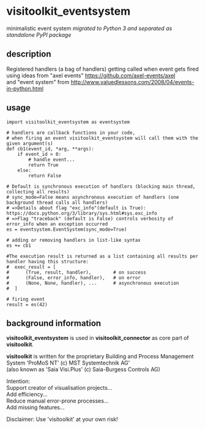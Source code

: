 # visitoolkit_eventsystem
minimalistic event system 
*migrated to Python 3 and separated as standalone PyPI package*

## description
Registered handlers (a bag of handlers) getting called when event gets fired  
using ideas from "axel events" https://github.com/axel-events/axel  
and "event system" from http://www.valuedlessons.com/2008/04/events-in-python.html

## usage
    import visitoolkit_eventsystem as eventsystem

    # handlers are callback functions in your code,
    # when firing an event visitoolkit_eventsystem will call them with the given argument(s)
    def cb1(event_id, *arg, **args):
        if event_id > 0:
            # handle event...
            return True
        else:
            return False

    # Default is synchronous execution of handlers (blocking main thread, collecting all results)
    # sync_mode=False means asynchronous execution of handlers (one background thread calls all handlers) 
    # =>Details about flag "exc_info"(default is True): https://docs.python.org/3/library/sys.html#sys.exc_info
    # =>Flag "traceback" (default is False) controls verbosity of error_info when an exception occurred
    es = eventsystem.EventSystem(sync_mode=True)
    
    # adding or removing handlers in list-like syntax
    es += cb1

    #The execution result is returned as a list containing all results per handler having this structure:
    #  exec_result = [
    #      (True, result, handler),        # on success
    #      (False, error_info, handler),   # on error
    #      (None, None, handler), ...      # asynchronous execution
    #  ]

    # firing event
    result = es(42)


## background information
**visitoolkit_eventsystem** is used in **visitoolkit_connector** as core part of **visitoolkit**. 

**visitoolkit** is written for the proprietary Building and Process Management System
'ProMoS NT' (c) MST Systemtechnik AG'  
(also known as 'Saia Visi.Plus' (c) Saia-Burgess Controls AG) 

Intention:  
Support creator of visualisation projects...  
Add efficiency...  
Reduce manual error-prone processes...  
Add missing features...

Disclaimer: Use 'visitoolkit' at your own risk!
